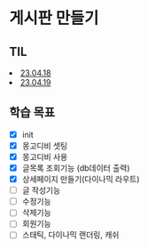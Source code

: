 # 게시판 만들기
## TIL
<li><a href="https://github.com/rowooncoding/my-notice/wiki/23.04.18">23.04.18</a></li>
<li><a href="">23.04.19</a></li>

## 학습 목표

- [x]  init
- [x]  몽고디비 셋팅
- [x]  몽고디비 사용
- [x]  글목록 조회기능 (db데이터 출력)
- [x]  상세페이지 만들기(다이나믹 라우트)
- [ ]  글 작성기능
- [ ]  수정기능
- [ ]  삭제기능
- [ ]  회원기능
- [ ]  스태틱, 다이나믹 랜더링, 캐쉬
